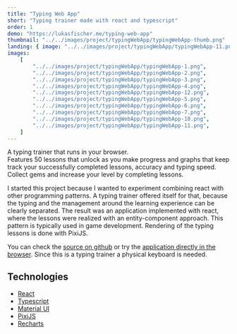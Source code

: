```yaml
---
title: "Typing Web App"
short: "Typing trainer made with react and typescript"
order: 1
demo: "https://lukasfischer.me/typing-web-app"
thumbnail: "../../images/project/typingWebApp/typingWebApp-thumb.png"
landing: { image: "../../images/project/typingWebApp/typingWebApp-11.png" }
images:
    [
        "../../images/project/typingWebApp/typingWebApp-1.png",
        "../../images/project/typingWebApp/typingWebApp-2.png",
        "../../images/project/typingWebApp/typingWebApp-3.png",
        "../../images/project/typingWebApp/typingWebApp-4.png",
        "../../images/project/typingWebApp/typingWebApp-12.png",
        "../../images/project/typingWebApp/typingWebApp-5.png",
        "../../images/project/typingWebApp/typingWebApp-6.png",
        "../../images/project/typingWebApp/typingWebApp-7.png",
        "../../images/project/typingWebApp/typingWebApp-10.png",
        "../../images/project/typingWebApp/typingWebApp-11.png",
    ]
---
```


A typing trainer that runs in your browser.  
Features 50 lessons that unlock as you make progress and graphs that keep track your successfully completed lessons, accuracy and typing speed. Collect gems and increase your level by completing lessons.

I started this project because I wanted to experiment combining react with other programming patterns. A typing trainer offered itself for that, because the typing and the management around the learning experience can be clearly separated. The result was an application implemented with react, where the lessons were realized with an entity-component approach. This pattern is typically used in game development. Rendering of the typing lessons is done with PixiJS.

You can check the [source on github](https://github.com/fischi1/typing-web-app) or try the [application directly in the browser](https://lukasfischer.me/typing-web-app). Since this is a typing trainer a physical keyboard is needed.

<bs-row>

<bs-col>

## Technologies

-   [React](https://reactjs.org/)
-   [Typescript](https://www.typescriptlang.org/)
-   [Material UI](https://material-ui.com/)
-   [PixiJS](https://www.pixijs.com/)
-   [Recharts](https://recharts.org/en-US/)

</bs-col>

</bs-row>
